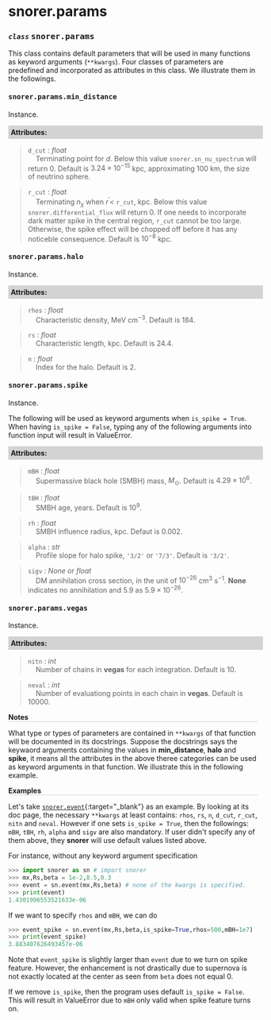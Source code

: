 <script>
window.MathJax = {
  tex: {
    tags: "ams"  // Auto-numbering, AMS based
  }
};
</script>
<style>
.mono {
    font-family: monospace;
}
</style>


# snorer.params


### *`class`* <span class="mono">snorer.params</span>

This class contains default parameters that will be used in many functions as keyword arguments (`**kwargs`).
Four classes of parameters are predefined and incorporated as attributes in this class. We illustrate them in the followings.



####  <span class="mono">snorer.params.min_distance</span>

Instance.

**<div style="background-color: lightgrey; padding: 5px; width: 100%;">Attributes:</div>**

> `d_cut` : *float* <br>&nbsp;&nbsp;&nbsp;&nbsp;Terminating point for $d$. Below this value `snorer.sn_nu_spectrum` will return 0. Default is $3.24\times 10^{-15}$ kpc, approximating 100 km, the size of neutrino sphere. 

> `r_cut` : *float* <br>&nbsp;&nbsp;&nbsp;&nbsp;Terminating $n_\chi$ when $r^\prime <$ `r_cut`, kpc. Below this value `snorer.differential_flux` will return 0. If one needs to incorporate dark matter spike in the central region, `r_cut` cannot be too large. Otherwise, the spike effect will be chopped off before it has any noticeble consequence. Default is $10^{-8}$ kpc.


####  <span class="mono">snorer.params.halo</span>
Instance.

**<div style="background-color: lightgrey; padding: 5px; width: 100%;">Attributes:</div>**

> `rhos` : *float* <br>&nbsp;&nbsp;&nbsp;&nbsp;Characteristic density, MeV cm<sup>−3</sup>. Default is 184.

> `rs` : *float* <br>&nbsp;&nbsp;&nbsp;&nbsp;Characteristic length, kpc. Default is 24.4.

> `n` : *float* <br>&nbsp;&nbsp;&nbsp;&nbsp;Index for the halo. Default is 2.
 
#### <span class="mono">snorer.params.spike</span>

Instance.

The following will be used as keyword arguments when `is_spike = True`. When having `is_spike = False`, typing any of the following arguments into function input will result in ValueError.

**<div style="background-color: lightgrey; padding: 5px; width: 100%;">Attributes:</div>**

> `mBH` : *float* <br>&nbsp;&nbsp;&nbsp;&nbsp;Supermassive black hole (SMBH) mass, $M_\odot$. Default is $4.29\times 10^6$.

> `tBH` : *float* <br>&nbsp;&nbsp;&nbsp;&nbsp;SMBH age, years. Default is $10^9$.

> `rh` : *float* <br>&nbsp;&nbsp;&nbsp;&nbsp;SMBH influence radius, kpc. Defaut is 0.002.

> `alpha` : *str* <br>&nbsp;&nbsp;&nbsp;&nbsp;Profile slope for halo spike, `'3/2'` or `'7/3'`. Default is `'3/2'`.

> `sigv` : *None or float* <br>&nbsp;&nbsp;&nbsp;&nbsp;DM annihilation cross section, in the unit of $10^{-26}$ cm<sup>3</sup> s<sup>−1</sup>. **None** indicates no annihilation and 5.9 as $5.9\times 10^{-26}$.

####  <span class="mono">snorer.params.vegas</span>

Instance.
**<div style="background-color: lightgrey; padding: 5px; width: 100%;">Attributes:</div>**

> `nitn` : *int* <br>&nbsp;&nbsp;&nbsp;&nbsp;Number of chains in **vegas** for each integration. Default is 10.

> `neval` : *int* <br>&nbsp;&nbsp;&nbsp;&nbsp;Number of evaluationg points in each chain in **vegas**. Default is 10000.


**<div style="border-bottom: 1px solid lightgray; width: 100%;">Notes</div>**

What type or types of parameters are contained in `**kwargs`
of that function will be documented in its docstrings.
Suppose the docstrings says the keywaord arguments containing the values in **min_distance**, **halo** and **spike**, it means all the attributes in the above theree categories can be used as keyword arguments in that function.
We illustrate this in the following example.


**<div style="border-bottom: 1px solid lightgray; width: 100%;">Examples</div>**


Let's take [`snorer.event`](#../main/flux.md){:target="_blank"} as an example. By looking at its doc page, the necessary `**kwargs` at least contains: `rhos`, `rs`, `n`, `d_cut`, `r_cut`, `nitn` and `neval`. However if one sets `is_spike = True`, then the followings: `mBH`, `tBH`, `rh`, `alpha` and `sigv` are also mandatory. If user didn't specify any of them above, they **snorer** will use default values listed above.

For instance, without any keyword argument specification

```python
>>> import snorer as sn # import snorer
>>> mx,Rs,beta = 1e-2,8.5,0.3
>>> event = sn.event(mx,Rs,beta) # none of the kwargs is specified.
>>> print(event)
1.4301996553521633e-06
```

If we want to specify `rhos` and `mBH`, we can do
```python
>>> event_spike = sn.event(mx,Rs,beta,is_spike=True,rhos=500,mBH=1e7) 
>>> print(event_spike)
3.883407626493457e-06
```

Note that `event_spike` is slightly larger than `event` due to we turn on spike feature. However, the enhancement is not drastically due to supernova is not exactly located at the center as seen from `beta` does not equal 0. 

If we remove `is_spike`, then the program uses default `is_spike = False`.
This will result in ValueError due to `mBH` only valid when spike feature turns on.